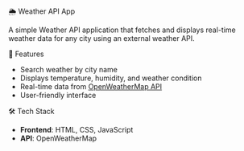 🌦️ Weather API App

A simple Weather API application that fetches and displays real-time weather data for any city using an external weather API.


🚀 Features
- Search weather by city name  
- Displays temperature, humidity, and weather condition  
- Real-time data from [OpenWeatherMap API](https://openweathermap.org/api) 
- User-friendly interface  


🛠️ Tech Stack
- **Frontend**: HTML, CSS, JavaScript  
- **API**: OpenWeatherMap
